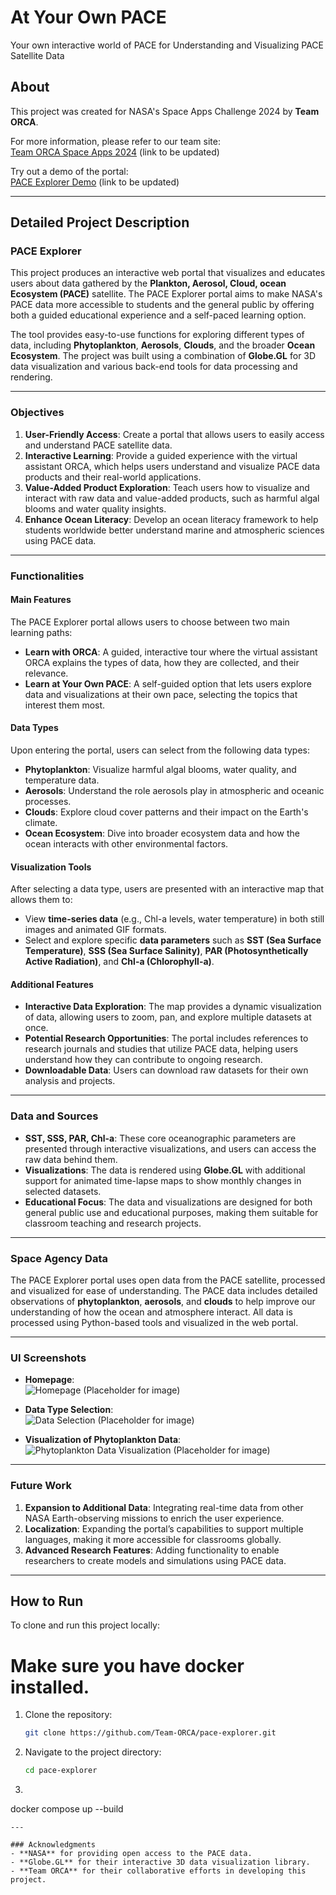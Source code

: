 
# At Your Own PACE  
Your own interactive world of PACE for Understanding and Visualizing PACE Satellite Data

## About  
This project was created for NASA's Space Apps Challenge 2024 by **Team ORCA**.

For more information, please refer to our team site:  
[Team ORCA Space Apps 2024](#) (link to be updated)

Try out a demo of the portal:  
[PACE Explorer Demo](#) (link to be updated)

---

## Detailed Project Description

### PACE Explorer  
This project produces an interactive web portal that visualizes and educates users about data gathered by the **Plankton, Aerosol, Cloud, ocean Ecosystem (PACE)** satellite. The PACE Explorer portal aims to make NASA's PACE data more accessible to students and the general public by offering both a guided educational experience and a self-paced learning option.

The tool provides easy-to-use functions for exploring different types of data, including **Phytoplankton**, **Aerosols**, **Clouds**, and the broader **Ocean Ecosystem**. The project was built using a combination of **Globe.GL** for 3D data visualization and various back-end tools for data processing and rendering.

---

### Objectives
1. **User-Friendly Access**: Create a portal that allows users to easily access and understand PACE satellite data.
2. **Interactive Learning**: Provide a guided experience with the virtual assistant ORCA, which helps users understand and visualize PACE data products and their real-world applications.
3. **Value-Added Product Exploration**: Teach users how to visualize and interact with raw data and value-added products, such as harmful algal blooms and water quality insights.
4. **Enhance Ocean Literacy**: Develop an ocean literacy framework to help students worldwide better understand marine and atmospheric sciences using PACE data.

---

### Functionalities

#### Main Features
The PACE Explorer portal allows users to choose between two main learning paths:
- **Learn with ORCA**: A guided, interactive tour where the virtual assistant ORCA explains the types of data, how they are collected, and their relevance.
- **Learn at Your Own PACE**: A self-guided option that lets users explore data and visualizations at their own pace, selecting the topics that interest them most.

#### Data Types
Upon entering the portal, users can select from the following data types:
- **Phytoplankton**: Visualize harmful algal blooms, water quality, and temperature data.
- **Aerosols**: Understand the role aerosols play in atmospheric and oceanic processes.
- **Clouds**: Explore cloud cover patterns and their impact on the Earth's climate.
- **Ocean Ecosystem**: Dive into broader ecosystem data and how the ocean interacts with other environmental factors.

#### Visualization Tools
After selecting a data type, users are presented with an interactive map that allows them to:
- View **time-series data** (e.g., Chl-a levels, water temperature) in both still images and animated GIF formats.
- Select and explore specific **data parameters** such as **SST (Sea Surface Temperature)**, **SSS (Sea Surface Salinity)**, **PAR (Photosynthetically Active Radiation)**, and **Chl-a (Chlorophyll-a)**.

#### Additional Features
- **Interactive Data Exploration**: The map provides a dynamic visualization of data, allowing users to zoom, pan, and explore multiple datasets at once.
- **Potential Research Opportunities**: The portal includes references to research journals and studies that utilize PACE data, helping users understand how they can contribute to ongoing research.
- **Downloadable Data**: Users can download raw datasets for their own analysis and projects.

---

### Data and Sources
- **SST, SSS, PAR, Chl-a**: These core oceanographic parameters are presented through interactive visualizations, and users can access the raw data behind them.
- **Visualizations**: The data is rendered using **Globe.GL** with additional support for animated time-lapse maps to show monthly changes in selected datasets.
- **Educational Focus**: The data and visualizations are designed for both general public use and educational purposes, making them suitable for classroom teaching and research projects.

---

### Space Agency Data  
The PACE Explorer portal uses open data from the PACE satellite, processed and visualized for ease of understanding. The PACE data includes detailed observations of **phytoplankton**, **aerosols**, and **clouds** to help improve our understanding of how the ocean and atmosphere interact. All data is processed using Python-based tools and visualized in the web portal.

---

### UI Screenshots  


- **Homepage**:  
  ![Homepage](#) (Placeholder for image)

- **Data Type Selection**:  
  ![Data Selection](#) (Placeholder for image)

- **Visualization of Phytoplankton Data**:  
  ![Phytoplankton Data Visualization](#) (Placeholder for image)

---

### Future Work
1. **Expansion to Additional Data**: Integrating real-time data from other NASA Earth-observing missions to enrich the user experience.
2. **Localization**: Expanding the portal’s capabilities to support multiple languages, making it more accessible for classrooms globally.
3. **Advanced Research Features**: Adding functionality to enable researchers to create models and simulations using PACE data.

---

## How to Run  
To clone and run this project locally:
# Make sure you have docker installed.

1. Clone the repository:
   ```bash
   git clone https://github.com/Team-ORCA/pace-explorer.git
   ```

2. Navigate to the project directory:
   ```bash
   cd pace-explorer
   ```

3.  ```bash
   docker compose up --build
   ``` 
---

### Acknowledgments  
- **NASA** for providing open access to the PACE data.
- **Globe.GL** for their interactive 3D data visualization library.
- **Team ORCA** for their collaborative efforts in developing this project.
